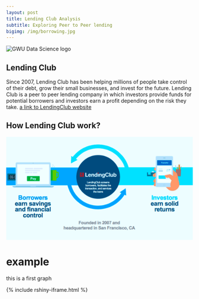 ```yaml
---
layout: post
title: Lending Club Analysis
subtitle: Exploring Peer to Peer lending
bigimg: /img/borrowing.jpg
---
```


![GWU Data Science logo](/img/gwdsp.png)

## Lending Club

Since 2007, Lending Club has been helping millions of people take control of their debt, grow their small businesses, and invest for the future. Lending Club is a peer to peer lending company in which investors provide funds for potential borrowers and investors earn a profit depending on the risk they take.  [a link to LendingClub website](https://www.lendingclub.com/)

## How Lending Club work?

![LendingClub](/img/lendingclub.png)

# example

this is a first graph

{% include rshiny-iframe.html %}
